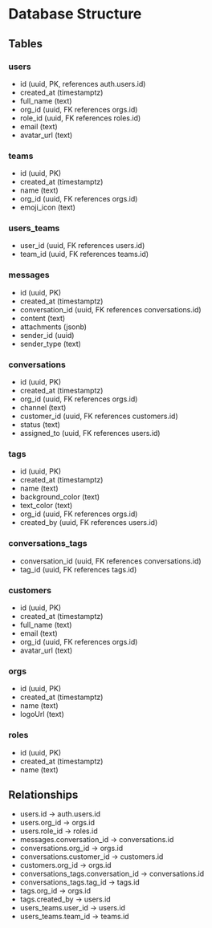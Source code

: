# Database Structure

## Tables

### users
- id (uuid, PK, references auth.users.id)
- created_at (timestamptz)
- full_name (text)
- org_id (uuid, FK references orgs.id)
- role_id (uuid, FK references roles.id)
- email (text)
- avatar_url (text)

### teams
- id (uuid, PK)
- created_at (timestamptz)
- name (text)
- org_id (uuid, FK references orgs.id)
- emoji_icon (text)

### users_teams
- user_id (uuid, FK references users.id)
- team_id (uuid, FK references teams.id)

### messages
- id (uuid, PK)
- created_at (timestamptz)
- conversation_id (uuid, FK references conversations.id)
- content (text)
- attachments (jsonb)
- sender_id (uuid)
- sender_type (text)

### conversations
- id (uuid, PK)
- created_at (timestamptz)
- org_id (uuid, FK references orgs.id)
- channel (text)
- customer_id (uuid, FK references customers.id)
- status (text)
- assigned_to (uuid, FK references users.id)

### tags
- id (uuid, PK)
- created_at (timestamptz)
- name (text)
- background_color (text)
- text_color (text)
- org_id (uuid, FK references orgs.id)
- created_by (uuid, FK references users.id)

### conversations_tags
- conversation_id (uuid, FK references conversations.id)
- tag_id (uuid, FK references tags.id)

### customers
- id (uuid, PK)
- created_at (timestamptz)
- full_name (text)
- email (text)
- org_id (uuid, FK references orgs.id)
- avatar_url (text)

### orgs
- id (uuid, PK)
- created_at (timestamptz)
- name (text)
- logoUrl (text)

### roles
- id (uuid, PK)
- created_at (timestamptz)
- name (text)

## Relationships
- users.id -> auth.users.id
- users.org_id -> orgs.id
- users.role_id -> roles.id
- messages.conversation_id -> conversations.id
- conversations.org_id -> orgs.id
- conversations.customer_id -> customers.id
- customers.org_id -> orgs.id
- conversations_tags.conversation_id -> conversations.id
- conversations_tags.tag_id -> tags.id
- tags.org_id -> orgs.id
- tags.created_by -> users.id
- users_teams.user_id -> users.id
- users_teams.team_id -> teams.id
